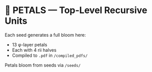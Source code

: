# 🌸 PETALS — Top-Level Recursive Units

Each seed generates a full bloom here:
- 13 φ-layer petals
- Each with 4 rii halves
- Compiled to `.pdf` in `/compiled_pdfs/`

Petals bloom from seeds via `/seeds/`
